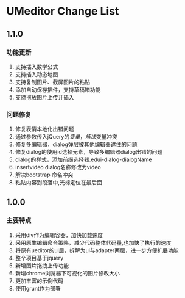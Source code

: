 # UMeditor Change List

## 1.1.0

### 功能更新
1. 支持插入数学公式
2. 支持插入动态地图
3. 支持复制图片、截屏图片的粘贴
4. 添加自动保存插件，支持草稿箱功能
5. 支持拖放图片上传并插入

### 问题修复
1. 修复表情本地化出错问题
2. 通过参数传入jQuery的$变量，解决$变量冲突
3. 修复多编辑器，dialog弹层被其他编辑器遮住的问题
4. 修复dialog的使用id选择元素，导致多编辑器dialog出错的问题
5. dialog的样式，添加前缀选择器.edui-dialog-dialogName
6. insertvideo dialog名称修改为video
7. 解决bootstrap 命名冲突
8. 粘贴内容到段落中,光标定位在最后面


## 1.0.0

### 主要特点
1. 采用div作为编辑容器，加快加载速度
2. 采用原生编辑命令策略，减少代码整体代码量,也加快了执行的速度
3. 将原有ueditor的ui层，拆解为ui与adapter两层，进一步方便扩展功能
4. 整个项目基于jquery
5. 新增图片拖拽上传功能
6. 新增chrome浏览器下可视化的图片修改大小
7. 更加丰富的示例代码
8. 使用grunt作为部署
